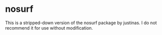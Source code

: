 # nosurf

This is a stripped-down version of the nosurf package by justinas. I do not recommend it for use without modification.